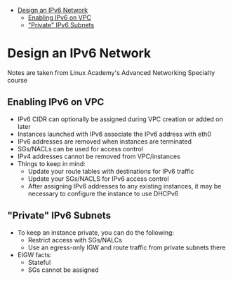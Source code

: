 - [Design an IPv6 Network](#design-an-ipv6-network)
  - [Enabling IPv6 on VPC](#enabling-ipv6-on-vpc)
  - ["Private" IPv6 Subnets](#%22private%22-ipv6-subnets)

# Design an IPv6 Network
Notes are taken from Linux Academy's Advanced Networking Specialty course

## Enabling IPv6 on VPC
* IPv6 CIDR can optionally be assigned during VPC creation or added on later
* Instances launched with IPv6 associate the IPv6 address with eth0
* IPv6 addresses are removed when instances are terminated
* SGs/NACLs can be used for access control
* IPv4 addresses cannot be removed from VPC/instances
* Things to keep in mind:
  * Update your route tables with destinations for IPv6 traffic
  * Update your SGs/NACLS for IPv6 access control
  * After assigning IPv6 addresses to any existing instances, it may be necessary to configure the instance to use DHCPv6

## "Private" IPv6 Subnets
* To keep an instance private, you can do the following:
  * Restrict access with SGs/NALCs
  * Use an egress-only IGW and route traffic from private subnets there
* EIGW facts:
  * Stateful
  * SGs cannot be assigned